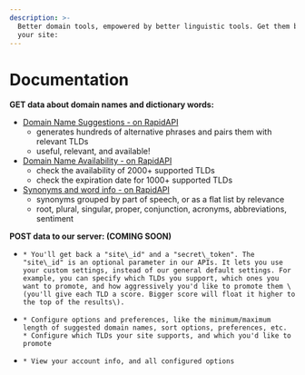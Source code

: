 ```yaml
---
description: >-
  Better domain tools, empowered by better linguistic tools. Get them both for
  your site:
---
```


# Documentation

**GET data about domain names and dictionary words:**

* [Domain Name Suggestions - on RapidAPI](https://rapidapi.com/nlp-studio/api/domain-name-search1)
  * generates hundreds of alternative phrases and pairs them with relevant TLDs
  * useful, relevant, and available!
* [Domain Name Availability - on RapidAPI](https://rapidapi.com/nlp-studio/api/domain-name-search1)
  * check the availability of 2000+ supported TLDs
  * check the expiration date for 1000+ supported TLDs
* [Synonyms and word info - on RapidAPI](https://rapidapi.com/nlp-studio/api/nlp-thesaurus1)
  * synonyms grouped by part of speech, or as a flat list by relevance
  * root, plural, singular, proper, conjunction, acronyms, abbreviations, sentiment

**POST data to our server: \(COMING SOON\)**

* ~~~~[~~Create an account~~](account.md#create-a-new-account)~~~~
  * You'll get back a "site\_id" and a "secret\_token". The "site\_id" is an optional parameter in our APIs. It lets you use your custom settings, instead of our general default settings. For example, you can specify which TLDs you support, which ones you want to promote, and how aggressively you'd like to promote them \(you'll give each TLD a score. Bigger score will float it higher to the top of the results\).
* ~~~~[~~Set options~~](account.md#options)~~~~
  * Configure options and preferences, like the minimum/maximum length of suggested domain names, sort options, preferences, etc.
  * Configure which TLDs your site supports, and which you'd like to promote
* ~~~~[~~View what options you have set~~](account.md#account-info-options)~~~~
  * View your account info, and all configured options





